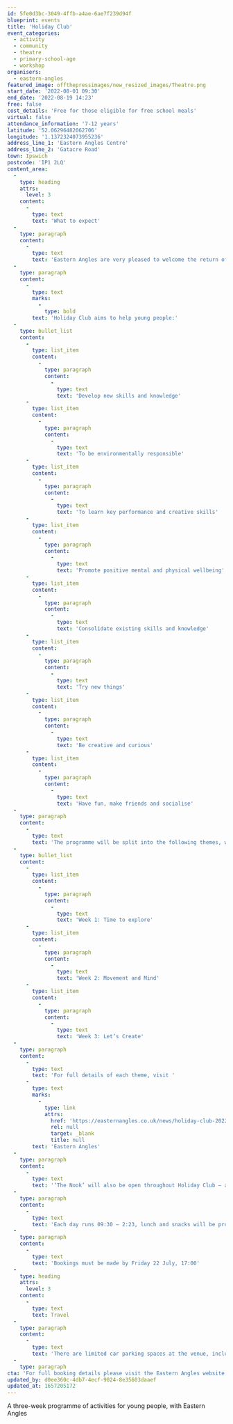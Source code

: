 ```yaml
---
id: 5fe0d3bc-3049-4ffb-a4ae-6ae7f239d94f
blueprint: events
title: 'Holiday Club'
event_categories:
  - activity
  - community
  - theatre
  - primary-school-age
  - workshop
organisers:
  - eastern-angles
featured_image: offthepressimages/new_resized_images/Theatre.png
start_date: '2022-08-01 09:30'
end_date: '2022-08-19 14:23'
free: false
cost_details: 'Free for those eligible for free school meals'
virtual: false
attendance_information: '7-12 years'
latitude: '52.06296482062706'
longitude: '1.1372324073955236'
address_line_1: 'Eastern Angles Centre'
address_line_2: 'Gatacre Road'
town: Ipswich
postcode: 'IP1 2LQ'
content_area:
  -
    type: heading
    attrs:
      level: 3
    content:
      -
        type: text
        text: 'What to expect'
  -
    type: paragraph
    content:
      -
        type: text
        text: 'Eastern Angles are very pleased to welcome the return of Holiday Club, a three-week activity programme running from Monday 1 August to Friday 19 August, 2022. It is a free opportunity for young people aged 7-12 years old who are eligible for free school meals.'
  -
    type: paragraph
    content:
      -
        type: text
        marks:
          -
            type: bold
        text: 'Holiday Club aims to help young people:'
  -
    type: bullet_list
    content:
      -
        type: list_item
        content:
          -
            type: paragraph
            content:
              -
                type: text
                text: 'Develop new skills and knowledge'
      -
        type: list_item
        content:
          -
            type: paragraph
            content:
              -
                type: text
                text: 'To be environmentally responsible'
      -
        type: list_item
        content:
          -
            type: paragraph
            content:
              -
                type: text
                text: 'To learn key performance and creative skills'
      -
        type: list_item
        content:
          -
            type: paragraph
            content:
              -
                type: text
                text: 'Promote positive mental and physical wellbeing'
      -
        type: list_item
        content:
          -
            type: paragraph
            content:
              -
                type: text
                text: 'Consolidate existing skills and knowledge'
      -
        type: list_item
        content:
          -
            type: paragraph
            content:
              -
                type: text
                text: 'Try new things'
      -
        type: list_item
        content:
          -
            type: paragraph
            content:
              -
                type: text
                text: 'Be creative and curious'
      -
        type: list_item
        content:
          -
            type: paragraph
            content:
              -
                type: text
                text: 'Have fun, make friends and socialise'
  -
    type: paragraph
    content:
      -
        type: text
        text: 'The programme will be split into the following themes, where the young person works with new and exciting artists each week.'
  -
    type: bullet_list
    content:
      -
        type: list_item
        content:
          -
            type: paragraph
            content:
              -
                type: text
                text: 'Week 1: Time to explore'
      -
        type: list_item
        content:
          -
            type: paragraph
            content:
              -
                type: text
                text: 'Week 2: Movement and Mind'
      -
        type: list_item
        content:
          -
            type: paragraph
            content:
              -
                type: text
                text: 'Week 3: Let’s Create'
  -
    type: paragraph
    content:
      -
        type: text
        text: 'For full details of each theme, visit '
      -
        type: text
        marks:
          -
            type: link
            attrs:
              href: 'https://easternangles.co.uk/news/holiday-club-2022'
              rel: null
              target: _blank
              title: null
        text: 'Eastern Angles'
  -
    type: paragraph
    content:
      -
        type: text
        text: '‘The Nook’ will also be open throughout Holiday Club – a quiet space where anyone can take a break, read and relax.'
  -
    type: paragraph
    content:
      -
        type: text
        text: 'Each day runs 09:30 – 2:23, lunch and snacks will be provided.'
  -
    type: paragraph
    content:
      -
        type: text
        text: 'Bookings must be made by Friday 22 July, 17:00'
  -
    type: heading
    attrs:
      level: 3
    content:
      -
        type: text
        text: Travel
  -
    type: paragraph
    content:
      -
        type: text
        text: 'There are limited car parking spaces at the venue, including one dedicated wheelchair accessible space. Other car parks nearby include South Street Car Park and St Matthews Street Car Park. The nearest bus stop is the Riverside Road Bus Stop.'
  -
    type: paragraph
cta: 'For full booking details please visit the Eastern Angles website [https://easternangles.co.uk/news/holiday-club-2022](http://https://easternangles.co.uk/news/holiday-club-2022)'
updated_by: d0ee360c-4db7-4ecf-9024-8e35603daaef
updated_at: 1657205172
---
```

A three-week programme of activities for young people, with Eastern Angles
